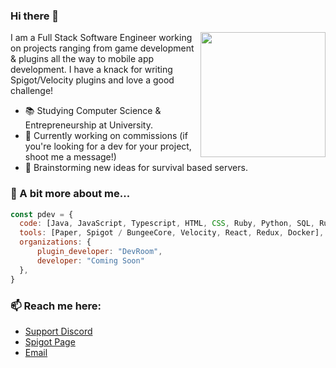### Hi there 👋
<img align='right' src='https://www.spigotmc.org/data/avatars/l/1379/1379584.jpg?1643825689' width='200'/>
<p>I am a Full Stack Software Engineer working on projects ranging from game development & plugins all the way to mobile app development. I have a knack for writing Spigot/Velocity plugins and love a good challenge!</p>

- 📚 Studying Computer Science & Entrepreneurship at University.
- 🔭 Currently working on commissions (if you're looking for a dev for your project, shoot me a message!)
- 💬 Brainstorming new ideas for survival based servers.

### 📝 A bit more about me...
```javascript
const pdev = {
  code: [Java, JavaScript, Typescript, HTML, CSS, Ruby, Python, SQL, Rust],
  tools: [Paper, Spigot / BungeeCore, Velocity, React, Redux, Docker],
  organizations: {
      plugin_developer: "DevRoom",
      developer: "Coming Soon"
  },
}     
```

### 📫 Reach me here:
- [Support Discord](https://discord.gg/G4ve2yWhC6)
- [Spigot Page](https://www.spigotmc.org/members/pdev.1379584/)
- [Email](mailto:pjv99dev@gmail.com)
